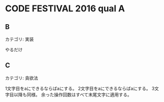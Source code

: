 # CODE FESTIVAL 2016 qual A

## B
カテゴリ: 実装

やるだけ

## C
カテゴリ: 貪欲法

1文字目をaにできるならばaにする。
2文字目をaにできるならばaにする。
3文字目以降も同様。
余った操作回数はすべて末尾文字に適用する。
